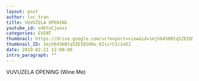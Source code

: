 ```yaml
---
layout: post
author: loc_tran
title: VUVUZELA OPENING
youtube_id: o4KtoCjwoxs
categories: EVENT
thumbnail: https://drive.google.com/uc?export=view&id=1mjh64SKBtq5ZEIQSUHu_6IsirCIczoDJ
thumbnail_ID: 1mjh64SKBtq5ZEIQSUHu_6IsirCIczoDJ
date: 2019-02-21 12:00:00
intro_paragraph: ""
---
```

VUVUZELA OPENING (Wine Me)
